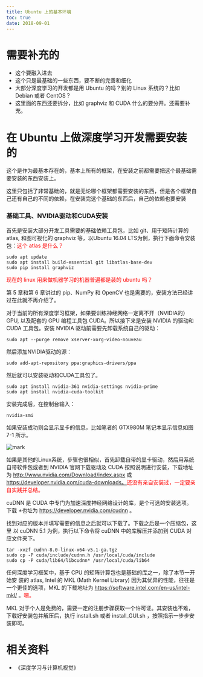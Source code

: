 ```yaml
---
title: Ubuntu 上的基本环境
toc: true
date: 2018-09-01
---
```


# 需要补充的

- 这个要融入进去
- 这个只是最基础的一些东西，要不断的完善和细化
- 大部分深度学习的开发都是用 Ubuntu 的吗？别的 Linux 系统的？比如 Debian 或者 CentOS？
- 这里面的东西还要拆分，比如 graphviz 和 CUDA 什么的要分开。还需要补充。


# 在 Ubuntu 上做深度学习开发需要安装的


这个是作为最基本存在的，基本上所有的框架，在安装之前都需要把这个最基础需要安装的东西安装上。

这里只包括了非常基础的，就是无论哪个框架都需要安装的东西，但是各个框架自己还有自己的不同的依赖，在安装完这个基础的东西后，自己的依赖也要安装

### 基础工具、NVIDIA驱动和CUDA安装

首先是安装大部分开发工具需要的基础依赖工具包，比如 git、用于矩阵计算的 atlas, 和图可视化的 graphviz 等，以Ubuntu 16.04 LTS为例，执行下面命令安装包：<span style="color:red;">这个 atlas 是什么？</span>

```
sudo apt update
sudo apt install build-essential git libatlas-base-dev
sudo pip install graphviz
```

<span style="color:red;">现在的 linux 用来做机器学习的机器普遍都是装的 ubuntu 吗？</span>

第 5 章和第 6 章讲过的 pip、NumPy 和 OpenCV 也是需要的，安装方法已经讲过在此就不再介绍了。

对于当前的所有深度学习框架，如果要训练神经网络一定离不开（NVIDIA的）GPU, 以及配套的 GPU 编程工具包 CUDA。所以接下来是安装 NVIDIA 的驱动和 CUDA 工具包。安装 NVIDIA 驱动前需要先卸载系统自己的驱动：

```
sudo apt --purge remove xserver-xorg-video-nouveau
```

然后添加NVIDIA驱动的源：

```
sudo add-apt-repository ppa:graphics-drivers/ppa
```

然后就可以安装驱动和CUDA工具包了。

```
sudo apt install nvidia-361 nvidia-settings nvidia-prime
sudo apt install nvidia-cuda-toolkit
```

安装完成后，在控制台输入：

```
nvidia-smi
```

如果安装成功则会显示显卡的信息，比如笔者的 GTX980M 笔记本显示信息如图7-1 所示。

![mark](http://pacdb2bfr.bkt.clouddn.com/blog/image/180830/bKk4m1ab7H.png?imageslim)

如果是其他的Linux系统，步骤也很相似，首先卸载自带的显卡驱动，然后用系统自带软件包或者到 NVIDIA 官网下载驱动及 CUDA 按照说明进行安装，下载地址为 http://www.nvidia.com/Download/index.aspx 或  https://developer.nvidia.com/cuda-downloads。<span style="color:red;">还没有亲自安装过，一定要亲自实践并总结。</span>

cuDNN 是 CUDA 中专门为加速深度神经网络设计的库，是个可选的安装选项。下载 ±也址为 https://developer.nvidia.com/cudnn 。

找到对应的版本并填写需要的信息之后就可以下载了。下载之后是一个压缩包，这里 以 cuDNN 5.1 为例，执行以下命令将 cuDNN 中的库解压并添加到 CUDA 对应文件夹下。

```
tar -xvzf cudnn-8.0-linux-x64-v5.1-ga.tgz
sudo cp -P cuda/include/cudnn.h /usr/local/cuda/include
sudo cp -P cuda/lib64/libcudnn* /usr/local/cuda/lib64
```

任何深度学习框架中，基于 CPU 的矩阵计算包也是基础的库之一，除了本节一开始安 装的 atlas, Intel 的 MKL (Math Kernel Library) 因为其优异的性能，往往是一个更佳的选项，MKL 的下载地址为 https://software.intel.com/en-us/intel-mkl/ 。<span style="color:red;">嗯。</span>

MKL 对于个人是免费的，需要一定的注册步骤获取一个许可证。其安装也不难，下载好安装包并解压后，执行 install.sh 或者 install_GUI.sh ，按照指示一步步安装即可。






# 相关资料

- 《深度学习与计算机视觉》
